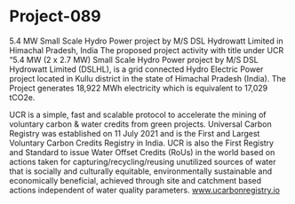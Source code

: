 # Project-089
5.4 MW Small Scale Hydro Power project by M/S DSL Hydrowatt Limited in Himachal Pradesh, India
The proposed project activity with title under UCR “5.4 MW (2 x 2.7 MW) Small Scale Hydro Power project by M/S DSL Hydrowatt Limited (DSLHL), is a grid connected Hydro Electric Power project located in Kullu district in the state of Himachal Pradesh (India). The Project generates 18,922 MWh electricity which is equivalent to 17,029 tCO2e.

UCR is a simple, fast and scalable protocol to accelerate the mining of voluntary carbon & water credits from green projects. Universal Carbon Registry was established on 11 July 2021 and is the First and Largest Voluntary Carbon Credits Registry in India. UCR is also the First Registry and Standard to issue Water Offset Credits (RoUs) in the world based on actions taken for capturing/recycling/reusing unutilized sources of water that is socially and culturally equitable, environmentally sustainable and economically beneficial, achieved through site and catchment based actions independent of water quality parameters. www.ucarbonregistry.io

